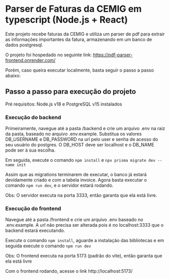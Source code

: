 # Parser de Faturas da CEMIG em typescript (Node.js + React)

Este projeto recebe faturas da CEMIG e utiliza um parser de pdf para extrair as informações importantes da fatura, armazenando em um banco de dados postgresql.

O projeto foi hospedado no seguinte link: https://pdf-parser-frontend.onrender.com/

Porém, caso queira executar localmente, basta seguir o passo a passo abaixo:

## Passo a passo para execução do projeto

Pré requisitos: Node.js v18 e PostgreSQL v15 instalados

### Execução do backend

Primeiramente, navegue até a pasta /backend e crie um arquivo .env na raiz da pasta, baseado no arquivo .env.example. Substitua os valores DB_USERNAME e DB_PASSWORD na url pelo user e senha de acesso do seu usuário do postgres. O DB_HOST deve ser localhost e o DB_NAME pode ser à sua escolha. 

Em seguida, execute o comando `npm install` e `npx prisma migrate dev --name init`

Assim que as migrations terminarem de executar, o banco já estará devidamente criado e com a tabela invoice. Agora basta executar o comando `npm run dev`, e o servidor estará rodando.

Obs: O servidor executa na porta 3333, então garanta que ela está livre.

### Execução do frontend

Navegue até a pasta /frontend e crie um arquivo .env baseado no .env.example. A url não precisa ser alterada pois é no localhost:3333 que o backend estará executando.

Execute o comando `npm install`, aguarde a instalação das bibliotecas e em seguida execute o comando `npm run dev`

Obs: O frontend executa na porta 5173 (padrão do vite), então garanta que ela está livre

Com o frontend rodando, acesse o link http://localhost:5173/